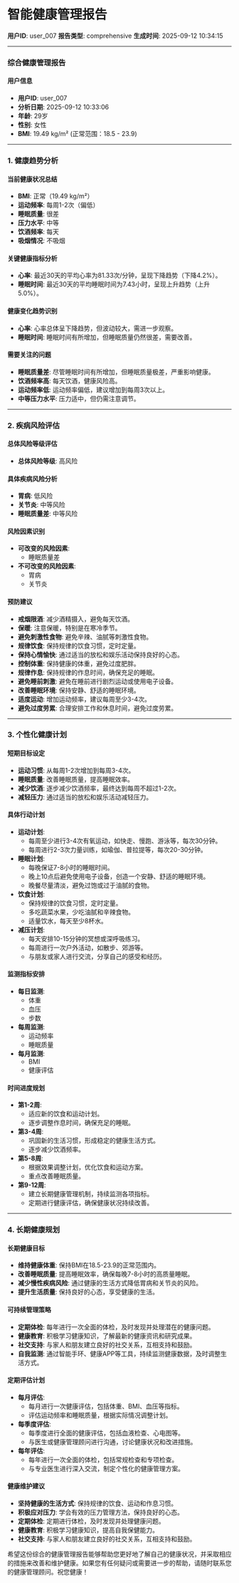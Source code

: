 # 智能健康管理报告

**用户ID**: user_007
**报告类型**: comprehensive
**生成时间**: 2025-09-12 10:34:15

---

### 综合健康管理报告

#### 用户信息
- **用户ID**: user_007
- **分析日期**: 2025-09-12 10:33:06
- **年龄**: 29岁
- **性别**: 女性
- **BMI**: 19.49 kg/m² (正常范围：18.5 - 23.9)

---

### 1. 健康趋势分析

#### 当前健康状况总结
- **BMI**: 正常（19.49 kg/m²）
- **运动频率**: 每周1-2次（偏低）
- **睡眠质量**: 很差
- **压力水平**: 中等
- **饮酒频率**: 每天
- **吸烟情况**: 不吸烟

#### 关键健康指标分析
- **心率**: 最近30天的平均心率为81.33次/分钟，呈现下降趋势（下降4.2%）。
- **睡眠时间**: 最近30天的平均睡眠时间为7.43小时，呈现上升趋势（上升5.0%）。

#### 健康变化趋势识别
- **心率**: 心率总体呈下降趋势，但波动较大，需进一步观察。
- **睡眠时间**: 睡眠时间有所增加，但睡眠质量仍然很差，需要改善。

#### 需要关注的问题
- **睡眠质量差**: 尽管睡眠时间有所增加，但睡眠质量极差，严重影响健康。
- **饮酒频率高**: 每天饮酒，健康风险高。
- **运动频率低**: 运动频率偏低，建议增加到每周3次以上。
- **中等压力水平**: 压力适中，但仍需注意调节。

---

### 2. 疾病风险评估

#### 总体风险等级评估
- **总体风险等级**: 高风险

#### 具体疾病风险分析
- **胃病**: 低风险
- **关节炎**: 中等风险
- **睡眠质量差**: 中等风险

#### 风险因素识别
- **可改变的风险因素**:
  - 睡眠质量差
- **不可改变的风险因素**:
  - 胃病
  - 关节炎

#### 预防建议
- **戒烟限酒**: 减少酒精摄入，避免每天饮酒。
- **保暖**: 注意保暖，特别是在寒冷季节。
- **避免刺激性食物**: 避免辛辣、油腻等刺激性食物。
- **规律饮食**: 保持规律的饮食习惯，定时定量。
- **保持心情愉快**: 通过适当的放松和娱乐活动保持良好的心态。
- **控制体重**: 保持健康的体重，避免过度肥胖。
- **规律作息**: 保持规律的作息时间，确保充足的睡眠。
- **避免睡前刺激**: 避免在睡前进行剧烈运动或使用电子设备。
- **改善睡眠环境**: 保持安静、舒适的睡眠环境。
- **适度运动**: 增加运动频率，建议每周至少3-4次。
- **避免过度劳累**: 合理安排工作和休息时间，避免过度劳累。

---

### 3. 个性化健康计划

#### 短期目标设定
- **运动习惯**: 从每周1-2次增加到每周3-4次。
- **睡眠质量**: 改善睡眠质量，提高睡眠效率。
- **减少饮酒**: 逐步减少饮酒频率，最终达到每周不超过1-2次。
- **减轻压力**: 通过适当的放松和娱乐活动减轻压力。

#### 具体行动计划
- **运动计划**:
  - 每周至少进行3-4次有氧运动，如快走、慢跑、游泳等，每次30分钟。
  - 每周进行2-3次力量训练，如瑜伽、普拉提等，每次20-30分钟。
- **睡眠计划**:
  - 每晚保证7-8小时的睡眠时间。
  - 晚上10点后避免使用电子设备，创造一个安静、舒适的睡眠环境。
  - 晚餐尽量清淡，避免过饱或过于油腻的食物。
- **饮食计划**:
  - 保持规律的饮食习惯，定时定量。
  - 多吃蔬菜水果，少吃油腻和辛辣食物。
  - 适量饮水，每天至少8杯水。
- **减压计划**:
  - 每天安排10-15分钟的冥想或深呼吸练习。
  - 每周进行一次户外活动，如散步、郊游等。
  - 与朋友或家人进行交流，分享自己的感受和经历。

#### 监测指标安排
- **每日监测**:
  - 体重
  - 血压
  - 步数
- **每周监测**:
  - 运动频率
  - 睡眠质量
- **每月监测**:
  - BMI
  - 健康评估

#### 时间进度规划
- **第1-2周**:
  - 适应新的饮食和运动计划。
  - 逐步调整作息时间，确保充足的睡眠。
- **第3-4周**:
  - 巩固新的生活习惯，形成稳定的健康生活方式。
  - 逐步减少饮酒频率。
- **第5-8周**:
  - 根据效果调整计划，优化饮食和运动方案。
  - 重点改善睡眠质量。
- **第9-12周**:
  - 建立长期健康管理机制，持续监测各项指标。
  - 定期进行健康评估，确保健康状况持续改善。

---

### 4. 长期健康规划

#### 长期健康目标
- **维持健康体重**: 保持BMI在18.5-23.9的正常范围内。
- **改善睡眠质量**: 提高睡眠效率，确保每晚7-8小时的高质量睡眠。
- **减少慢性疾病风险**: 通过健康的生活方式降低胃病和关节炎的风险。
- **提升生活质量**: 保持良好的心态，享受健康的生活。

#### 可持续管理策略
- **定期体检**: 每年进行一次全面的体检，及时发现并处理潜在的健康问题。
- **健康教育**: 积极学习健康知识，了解最新的健康资讯和研究成果。
- **社交支持**: 与家人和朋友建立良好的社交关系，互相支持和鼓励。
- **自我监测**: 通过智能手环、健康APP等工具，持续监测健康数据，及时调整生活方式。

#### 定期评估计划
- **每月评估**:
  - 每月进行一次健康评估，包括体重、BMI、血压等指标。
  - 评估运动频率和睡眠质量，根据实际情况调整计划。
- **每季度评估**:
  - 每季度进行全面的健康评估，包括血液检查、心电图等。
  - 与医生或健康管理顾问进行沟通，讨论健康状况和改进措施。
- **每年评估**:
  - 每年进行一次全面的体检，包括常规检查和专项检查。
  - 与专业医生进行深入交流，制定个性化的健康管理方案。

#### 健康维护建议
- **坚持健康的生活方式**: 保持规律的饮食、运动和作息习惯。
- **积极应对压力**: 学会有效的压力管理方法，保持良好的心态。
- **定期体检**: 定期进行体检，及时发现并处理健康问题。
- **健康教育**: 积极学习健康知识，提高自我保健能力。
- **社交支持**: 与家人和朋友建立良好的社交关系，互相支持和鼓励。

希望这份综合的健康管理报告能够帮助您更好地了解自己的健康状况，并采取相应的措施来改善和维护健康。如果您有任何疑问或需要进一步的帮助，请随时联系您的健康管理顾问。祝您健康！